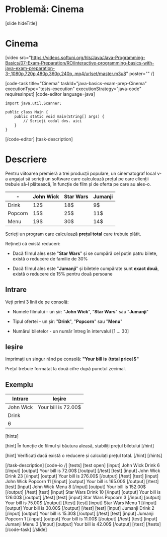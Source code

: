 # Problemă: Cinema
[slide hideTitle]

# Cinema

[video src="https://videos.softuni.org/hls/Java/Java-Programming-Basics/07-Exam-Preparation/RO/interactive-programming-basics-with-java-exam-preparation-3-,1080p,720p,480p,360p,240p,.mp4/urlset/master.m3u8" poster="" /]

[code-task title="Cinema" taskId="java-basics-exam-prep-Cinema" executionType="tests-execution" executionStrategy="java-code" requiresInput]
[code-editor language=java]
```
import java.util.Scanner;

public class Main {
    public static void main(String[] args) {
        // Scrieți codul dvs. aici
    }
}
```
[/code-editor]
[task-description]
# Descriere
Pentru viitoarea premieră a trei producții populare, un cinematograf local v-a angajat să scrieți un software care calculează prețul pe care clienții trebuie să-l plătească, în funcție de film și de oferta pe care au ales-o.

| -  | **John Wick** | **Star Wars**| **Jumanji** |
| --- | --- | --- | --- |
| Drink | 12$ | 18$ | 9$ |
| Popcorn | 15$ | 25$ | 11$ |
| Menu | 19$ | 30$ | 14$ |

Scrieți un program care calculează **prețul total** care trebuie plătit.

Rețineți că există reduceri:

- Dacă filmul ales este "**Star Wars**" și se cumpără cel puțin patru bilete, există o reducere de familie de 30% 

- Dacă filmul ales este "**Jumanji**" și biletele cumpărate sunt **exact două**, există o reducere de 15% pentru două persoane

## Intrare
Veți primi 3 linii de pe consolă:
- Numele filmului - un șir: "**John Wick**", "**Star Wars**" sau "**Jumanji**"

- Tipul ofertei - un șir: "**Drink**", "**Popcorn**" sau "**Menu**"

- Numărul biletelor - un număr întreg în intervalul [1 ... 30]

## Ieșire
Imprimați un singur rând pe consolă: **"Your bill is** \{**total price**\}**$"**

Prețul trebuie formatat la două cifre după punctul zecimal.

## Exemplu
|**Intrare**|**Ieșire**|
| --- | --- |
| John Wick | Your bill is 72.00$ | 
| Drink | |
| 6 | |

[hints]

[hint]
În funcție de filmul și băutura aleasă, stabiliți prețul biletului
[/hint]

[hint]
Verificați dacă există o reducere și calculați prețul total.
[/hint]
[/hints]

[/task-description]
[code-io /]
[tests]
[test open]
[input]
John Wick
Drink
6
[/input]
[output]
Your bill is 72.00$
[/output]
[/test]
[test]
[input]
John Wick
Drink
23
[/input]
[output]
Your bill is 276.00$
[/output]
[/test]
[test]
[input]
John Wick
Popcorn
11
[/input]
[output]
Your bill is 165.00$
[/output]
[/test]
[test]
[input]
John Wick
Menu
8
[/input]
[output]
Your bill is 152.00$
[/output]
[/test]
[test]
[input]
Star Wars
Drink
10
[/input]
[output]
Your bill is 126.00$
[/output]
[/test]
[test]
[input]
Star Wars
Popcorn
3
[/input]
[output]
Your bill is 75.00$
[/output]
[/test]
[test]
[input]
Star Wars
Menu
1
[/input]
[output]
Your bill is 30.00$
[/output]
[/test]
[test]
[input]
Jumanji
Drink
2
[/input]
[output]
Your bill is 15.30$
[/output]
[/test]
[test]
[input]
Jumanji
Popcorn
1
[/input]
[output]
Your bill is 11.00$
[/output]
[/test]
[test]
[input]
Jumanji
Menu
3
[/input]
[output]
Your bill is 42.00$
[/output]
[/test]
[/tests]
[/code-task]
[/slide]
